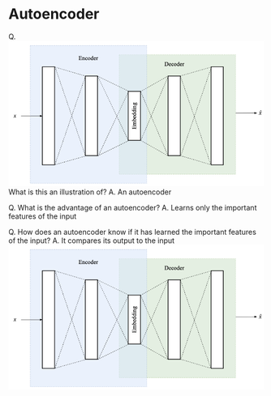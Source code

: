 # Autoencoder
<!-- #anki/deck/ML -->

Q. 
![](BearImages/08145429-121D-4690-B26B-59CA3984EE91-13135-00001781226EFDA9/30887022-C570-47F8-8BF1-B894B9F98C63.png)
What is this an illustration of?
A. An autoencoder

Q. What is the advantage of an autoencoder?
A. Learns only the important features of the input

Q. How does an autoencoder know if it has learned the important features of the input?
A. It compares its output to the input
![](BearImages/2D92D1D7-B2DD-4431-A8CC-A83D66EF492C-13135-000017931805F9D7/30887022-C570-47F8-8BF1-B894B9F98C63.png)

<!-- {BearID:CE8455F3-CC57-4D2B-A4AD-4438C4DB9479-13135-0000177D70135C74} -->
